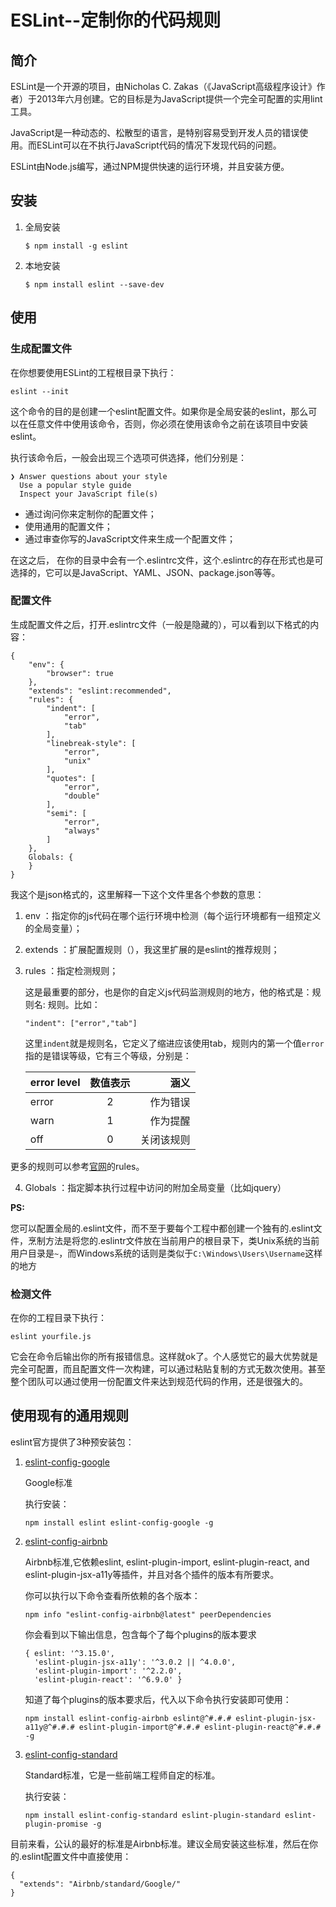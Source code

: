 # ESLint--定制你的代码规则

## 简介
ESLint是一个开源的项目，由Nicholas C. Zakas（《JavaScript高级程序设计》作者）于2013年六月创建。它的目标是为JavaScript提供一个完全可配置的实用lint工具。

JavaScript是一种动态的、松散型的语言，是特别容易受到开发人员的错误使用。而ESLint可以在不执行JavaScript代码的情况下发现代码的问题。

ESLint由Node.js编写，通过NPM提供快速的运行环境，并且安装方便。

## 安装
1. 全局安装

	```
	$ npm install -g eslint
	```
2. 本地安装

	```
	$ npm install eslint --save-dev
	```

## 使用

### 生成配置文件
在你想要使用ESLint的工程根目录下执行：

```
eslint --init
```
这个命令的目的是创建一个eslint配置文件。如果你是全局安装的eslint，那么可以在任意文件中使用该命令，否则，你必须在使用该命令之前在该项目中安装eslint。

执行该命令后，一般会出现三个选项可供选择，他们分别是：

```
❯ Answer questions about your style
  Use a popular style guide
  Inspect your JavaScript file(s)
```
+ 通过询问你来定制你的配置文件；
+ 使用通用的配置文件；
+ 通过审查你写的JavaScript文件来生成一个配置文件；

在这之后， 在你的目录中会有一个.eslintrc文件，这个.eslintrc的存在形式也是可选择的，它可以是JavaScript、YAML、JSON、package.json等等。

### 配置文件
生成配置文件之后，打开.eslintrc文件（一般是隐藏的），可以看到以下格式的内容：

```
{
    "env": {
        "browser": true
    },
    "extends": "eslint:recommended",
    "rules": {
        "indent": [
            "error",
            "tab"
        ],
        "linebreak-style": [
            "error",
            "unix"
        ],
        "quotes": [
            "error",
            "double"
        ],
        "semi": [
            "error",
            "always"
        ]
    },
    Globals: {
    }
}
```

我这个是json格式的，这里解释一下这个文件里各个参数的意思：

1. env ：指定你的js代码在哪个运行环境中检测（每个运行环境都有一组预定义的全局变量）；

2. extends ：扩展配置规则（），我这里扩展的是eslint的推荐规则；

3. rules ：指定检测规则；

	这是最重要的部分，也是你的自定义js代码监测规则的地方，他的格式是：规则名: 规则。比如：
	```
	"indent": ["error","tab"]
	```
	这里`indent`就是规则名，它定义了缩进应该使用tab，规则内的第一个值`error`指的是错误等级，它有三个等级，分别是：

	| error level | 数值表示   | 涵义       |
	| ----------- |:---------:| ---------:|
	| error       | 2         | 作为错误    |
	| warn        | 1         | 作为提醒    |
	| off         | 0         | 关闭该规则  |
更多的规则可以参考[官网](http://eslint.org/docs/rules/)的rules。

4. Globals ：指定脚本执行过程中访问的附加全局变量（比如jquery）

**PS:**

您可以配置全局的.eslint文件，而不至于要每个工程中都创建一个独有的.eslint文件，烹制方法是将您的.eslintr文件放在当前用户的根目录下，类Unix系统的当前用户目录是`~`，而Windows系统的话则是类似于`C:\Windows\Users\Username`这样的地方

### 检测文件
在你的工程目录下执行：

```
eslint yourfile.js
```

它会在命令后输出你的所有报错信息。这样就ok了。个人感觉它的最大优势就是完全可配置，而且配置文件一次构建，可以通过粘贴复制的方式无数次使用。甚至整个团队可以通过使用一份配置文件来达到规范代码的作用，还是很强大的。

## 使用现有的通用规则
eslint官方提供了3种预安装包：

1. [eslint-config-google](https://www.npmjs.com/package/eslint-config-google)

	Google标准
	
	执行安装：
	
	```
	npm install eslint eslint-config-google -g
	```
	
2. [eslint-config-airbnb](https://www.npmjs.com/package/eslint-config-airbnb)

	Airbnb标准,它依赖eslint, eslint-plugin-import, eslint-plugin-react, and eslint-plugin-jsx-a11y等插件，并且对各个插件的版本有所要求。
	
	你可以执行以下命令查看所依赖的各个版本：

	```
	npm info "eslint-config-airbnb@latest" peerDependencies
	```
	你会看到以下输出信息，包含每个了每个plugins的版本要求
	
	```
	{ eslint: '^3.15.0',
	  'eslint-plugin-jsx-a11y': '^3.0.2 || ^4.0.0',
	  'eslint-plugin-import': '^2.2.0',
	  'eslint-plugin-react': '^6.9.0' }
	```
	知道了每个plugins的版本要求后，代入以下命令执行安装即可使用：
	
	```
	npm install eslint-config-airbnb eslint@^#.#.# eslint-plugin-jsx-a11y@^#.#.# eslint-plugin-import@^#.#.# eslint-plugin-react@^#.#.# -g
	```
	
3. [eslint-config-standard](https://www.npmjs.com/package/eslint-config-standard)

	Standard标准，它是一些前端工程师自定的标准。
	
	执行安装：
	
	```
	npm install eslint-config-standard eslint-plugin-standard eslint-plugin-promise -g
	```

目前来看，公认的最好的标准是Airbnb标准。建议全局安装这些标准，然后在你的.eslint配置文件中直接使用：

```
{
  "extends": "Airbnb/standard/Google/"
}

```

